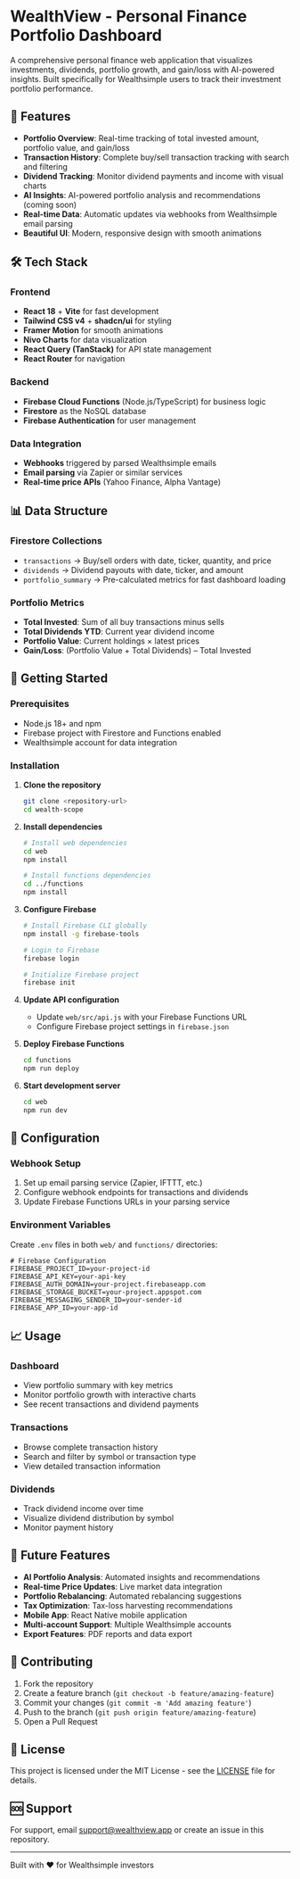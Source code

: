 # WealthView - Personal Finance Portfolio Dashboard

A comprehensive personal finance web application that visualizes investments, dividends, portfolio growth, and gain/loss with AI-powered insights. Built specifically for Wealthsimple users to track their investment portfolio performance.

## 🚀 Features

- **Portfolio Overview**: Real-time tracking of total invested amount, portfolio value, and gain/loss
- **Transaction History**: Complete buy/sell transaction tracking with search and filtering
- **Dividend Tracking**: Monitor dividend payments and income with visual charts
- **AI Insights**: AI-powered portfolio analysis and recommendations (coming soon)
- **Real-time Data**: Automatic updates via webhooks from Wealthsimple email parsing
- **Beautiful UI**: Modern, responsive design with smooth animations

## 🛠️ Tech Stack

### Frontend

- **React 18** + **Vite** for fast development
- **Tailwind CSS v4** + **shadcn/ui** for styling
- **Framer Motion** for smooth animations
- **Nivo Charts** for data visualization
- **React Query (TanStack)** for API state management
- **React Router** for navigation

### Backend

- **Firebase Cloud Functions** (Node.js/TypeScript) for business logic
- **Firestore** as the NoSQL database
- **Firebase Authentication** for user management

### Data Integration

- **Webhooks** triggered by parsed Wealthsimple emails
- **Email parsing** via Zapier or similar services
- **Real-time price APIs** (Yahoo Finance, Alpha Vantage)

## 📊 Data Structure

### Firestore Collections

- `transactions` → Buy/sell orders with date, ticker, quantity, and price
- `dividends` → Dividend payouts with date, ticker, and amount
- `portfolio_summary` → Pre-calculated metrics for fast dashboard loading

### Portfolio Metrics

- **Total Invested**: Sum of all buy transactions minus sells
- **Total Dividends YTD**: Current year dividend income
- **Portfolio Value**: Current holdings × latest prices
- **Gain/Loss**: (Portfolio Value + Total Dividends) – Total Invested

## 🚀 Getting Started

### Prerequisites

- Node.js 18+ and npm
- Firebase project with Firestore and Functions enabled
- Wealthsimple account for data integration

### Installation

1. **Clone the repository**

   ```bash
   git clone <repository-url>
   cd wealth-scope
   ```

2. **Install dependencies**

   ```bash
   # Install web dependencies
   cd web
   npm install

   # Install functions dependencies
   cd ../functions
   npm install
   ```

3. **Configure Firebase**

   ```bash
   # Install Firebase CLI globally
   npm install -g firebase-tools

   # Login to Firebase
   firebase login

   # Initialize Firebase project
   firebase init
   ```

4. **Update API configuration**

   - Update `web/src/api.js` with your Firebase Functions URL
   - Configure Firebase project settings in `firebase.json`

5. **Deploy Firebase Functions**

   ```bash
   cd functions
   npm run deploy
   ```

6. **Start development server**
   ```bash
   cd web
   npm run dev
   ```

## 🔧 Configuration

### Webhook Setup

1. Set up email parsing service (Zapier, IFTTT, etc.)
2. Configure webhook endpoints for transactions and dividends
3. Update Firebase Functions URLs in your parsing service

### Environment Variables

Create `.env` files in both `web/` and `functions/` directories:

```env
# Firebase Configuration
FIREBASE_PROJECT_ID=your-project-id
FIREBASE_API_KEY=your-api-key
FIREBASE_AUTH_DOMAIN=your-project.firebaseapp.com
FIREBASE_STORAGE_BUCKET=your-project.appspot.com
FIREBASE_MESSAGING_SENDER_ID=your-sender-id
FIREBASE_APP_ID=your-app-id
```

## 📈 Usage

### Dashboard

- View portfolio summary with key metrics
- Monitor portfolio growth with interactive charts
- See recent transactions and dividend payments

### Transactions

- Browse complete transaction history
- Search and filter by symbol or transaction type
- View detailed transaction information

### Dividends

- Track dividend income over time
- Visualize dividend distribution by symbol
- Monitor payment history

## 🔮 Future Features

- **AI Portfolio Analysis**: Automated insights and recommendations
- **Real-time Price Updates**: Live market data integration
- **Portfolio Rebalancing**: Automated rebalancing suggestions
- **Tax Optimization**: Tax-loss harvesting recommendations
- **Mobile App**: React Native mobile application
- **Multi-account Support**: Multiple Wealthsimple accounts
- **Export Features**: PDF reports and data export

## 🤝 Contributing

1. Fork the repository
2. Create a feature branch (`git checkout -b feature/amazing-feature`)
3. Commit your changes (`git commit -m 'Add amazing feature'`)
4. Push to the branch (`git push origin feature/amazing-feature`)
5. Open a Pull Request

## 📝 License

This project is licensed under the MIT License - see the [LICENSE](LICENSE) file for details.

## 🆘 Support

For support, email support@wealthview.app or create an issue in this repository.

---

Built with ❤️ for Wealthsimple investors
